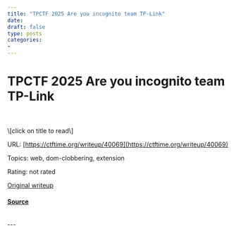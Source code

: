 ```yaml
---
title: "TPCTF 2025 Are you incognito team TP-Link"
date: 
draft: false
type: posts
categories: 
- 
---
```

# TPCTF 2025 Are you incognito team TP-Link

<br/>

<br/>
\[click on title to read\]

URL: [https://ctftime.org/writeup/40069](https://ctftime.org/writeup/40069)

Topics: web, dom-clobbering, extension 

Rating: not rated

[Original writeup](https://ouuan.moe/post/2025/03/tpctf-2025#are-you-incognito-3-solves)

#### [Source](https://ctftime.org/writeup/40069)

<br/>
---
